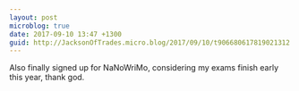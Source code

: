 ```yaml
---
layout: post
microblog: true
date: 2017-09-10 13:47 +1300
guid: http://JacksonOfTrades.micro.blog/2017/09/10/t906680617819021312.html
---
```

Also finally signed up for NaNoWriMo, considering my exams finish early this year, thank god.

